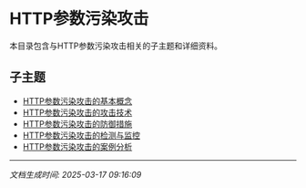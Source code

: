 # HTTP参数污染攻击

本目录包含与HTTP参数污染攻击相关的子主题和详细资料。

## 子主题

- [HTTP参数污染攻击的基本概念](hpp-attack/basic-concepts.md)
- [HTTP参数污染攻击的攻击技术](hpp-attack/attack-techniques.md)
- [HTTP参数污染攻击的防御措施](hpp-attack/defense-measures.md)
- [HTTP参数污染攻击的检测与监控](hpp-attack/detection-monitoring.md)
- [HTTP参数污染攻击的案例分析](hpp-attack/case-studies.md)

---

*文档生成时间: 2025-03-17 09:16:09*
